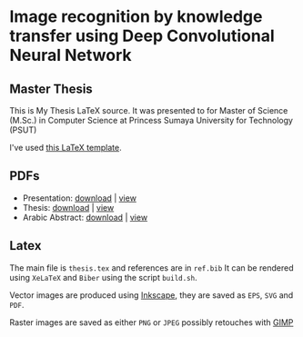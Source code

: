 # Image recognition by knowledge transfer using Deep Convolutional Neural Network
## Master Thesis

This is My Thesis LaTeX source.
It was presented to for Master of Science (M.Sc.) in Computer Science at Princess Sumaya University for Technology (PSUT) 

I've used [this LaTeX template](https://github.com/muayyad-alsadi/psut-latex-thesis).

## PDFs

* Presentation: [download](https://raw.githubusercontent.com/muayyad-alsadi/master-thesis-cnn/master/presentation.pdf) | [view](https://github.com/muayyad-alsadi/master-thesis-cnn/blob/master/presentation.pdf)
* Thesis: [download](https://raw.githubusercontent.com/muayyad-alsadi/master-thesis-cnn/master/thesis.pdf) | [view](https://github.com/muayyad-alsadi/master-thesis-cnn/blob/master/thesis.pdf)
* Arabic Abstract: [download](https://raw.githubusercontent.com/muayyad-alsadi/master-thesis-cnn/master/abstract-ar.pdf) | [view](https://github.com/muayyad-alsadi/master-thesis-cnn/blob/master/abstract-ar.pdf)


## Latex

The main file is `thesis.tex` and references are in `ref.bib`
It can be rendered using `XeLaTeX` and `Biber` using the script `build.sh`.

Vector images are produced using [Inkscape](https://inkscape.org/),
they are saved as `EPS`, `SVG` and `PDF`.

Raster images are saved as either `PNG` or `JPEG` possibly retouches with [GIMP](https://www.gimp.org/)

